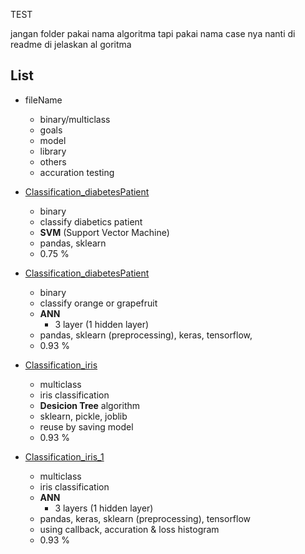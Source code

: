 TEST

jangan folder pakai nama algoritma tapi pakai nama case nya nanti di readme di jelaskan al goritma

## List

- fileName
  - binary/multiclass 
  - goals
  - model
  - library 
  - others
  - accuration testing

- [Classification_diabetesPatient](https://github.com/42win/machineLearning/tree/main/Supervised/Classification/Classification_iris)
  - binary
  - classify diabetics patient 
  - **SVM** (Support Vector Machine)
  - pandas, sklearn 
  - 0.75 %

- [Classification_diabetesPatient](https://github.com/42win/machineLearning/tree/main/Supervised/Classification/Classification_iris)
  - binary
  - classify orange or grapefruit 
  - **ANN**
    - 3 layer (1 hidden layer) 
  - pandas, sklearn (preprocessing), keras, tensorflow, 
  - 0.93 %


- [Classification_iris](https://github.com/42win/machineLearning/tree/main/Supervised/Classification/Classification_iris)
  - multiclass
  - iris classification
  - **Desicion Tree** algorithm
  - sklearn, pickle, joblib
  - reuse by saving model
  - 0.93 %
  
- [Classification_iris_1](https://github.com/42win/machineLearning/tree/main/Supervised/Classification/Classification_iris_1)
  - multiclass
  - iris classification
  - **ANN** 
    - 3 layers  (1 hidden layer)
  - pandas, keras, sklearn (preprocessing), tensorflow
  - using callback, accuration & loss histogram
  - 0.93 %
